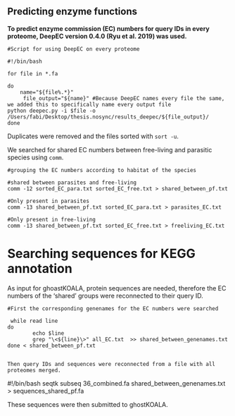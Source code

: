 ## Predicting enzyme functions
__To predict enzyme commission (EC) numbers for query IDs in every proteome, DeepEC version 0.4.0 (Ryu et al. 2019) was used.__

```
#Script for using DeepEC on every proteome

#!/bin/bash

for file in *.fa
  
do
	name="${file%.*}"
  	 file_output="${name}" #Because DeepEC names every file the same, we added this to specifically name every output file
python deepec.py -i $file -o /Users/fabi/Desktop/thesis.nosync/results_deepec/${file_output}/
done
```

Duplicates were removed and the files sorted with `sort -u`.

We searched for shared EC numbers between free-living and parasitic species using `comm`.

```
#grouping the EC numbers according to habitat of the species

#shared between parasites and free-living
comm -12 sorted_EC_para.txt sorted_EC_free.txt > shared_between_pf.txt

#Only present in parasites
comm -13 shared_between_pf.txt sorted_EC_para.txt > parasites_EC.txt

#Only present in free-living
comm -13 shared_between_pf.txt sorted_EC_free.txt > freeliving_EC.txt
```
# Searching sequences for KEGG annotation

As input for ghoastKOALA, protein sequences are needed, therefore the EC numbers of the ‘shared’ groups were reconnected to their query ID.

```
#First the corresponding genenames for the EC numbers were searched

 while read line
do
        echo $line
        grep "\<${line}\>" all_EC.txt  >> shared_between_genenames.txt
done < shared_between_pf.txt


Then query IDs and sequences were reconnected from a file with all proteomes merged.

```
#!/bin/bash
seqtk subseq 36_combined.fa shared_between_genenames.txt > sequences_shared_pf.fa


These sequences were then submitted to ghostKOALA.







